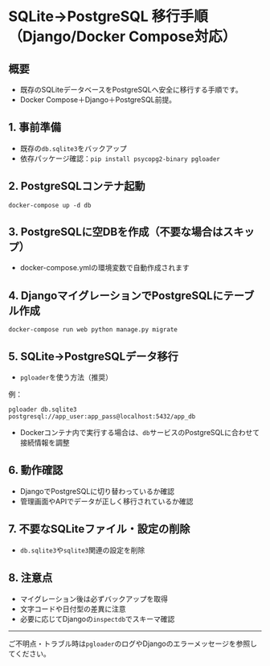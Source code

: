 # SQLite→PostgreSQL 移行手順（Django/Docker Compose対応）

## 概要
- 既存のSQLiteデータベースをPostgreSQLへ安全に移行する手順です。
- Docker Compose＋Django＋PostgreSQL前提。

## 1. 事前準備
- 既存の`db.sqlite3`をバックアップ
- 依存パッケージ確認：`pip install psycopg2-binary pgloader`

## 2. PostgreSQLコンテナ起動
```
docker-compose up -d db
```

## 3. PostgreSQLに空DBを作成（不要な場合はスキップ）
- docker-compose.ymlの環境変数で自動作成されます

## 4. DjangoマイグレーションでPostgreSQLにテーブル作成
```
docker-compose run web python manage.py migrate
```

## 5. SQLite→PostgreSQLデータ移行
- `pgloader`を使う方法（推奨）

例：
```
pgloader db.sqlite3 postgresql://app_user:app_pass@localhost:5432/app_db
```
- Dockerコンテナ内で実行する場合は、`db`サービスのPostgreSQLに合わせて接続情報を調整

## 6. 動作確認
- DjangoでPostgreSQLに切り替わっているか確認
- 管理画面やAPIでデータが正しく移行されているか確認

## 7. 不要なSQLiteファイル・設定の削除
- `db.sqlite3`や`sqlite3`関連の設定を削除

## 8. 注意点
- マイグレーション後は必ずバックアップを取得
- 文字コードや日付型の差異に注意
- 必要に応じてDjangoの`inspectdb`でスキーマ確認

---

ご不明点・トラブル時は`pgloader`のログやDjangoのエラーメッセージを参照してください。 